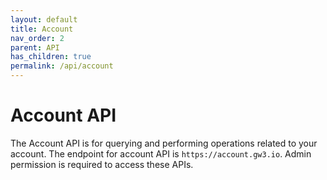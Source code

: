 ```yaml
---
layout: default
title: Account
nav_order: 2
parent: API
has_children: true
permalink: /api/account
---
```


# Account API

The Account API is for querying and performing operations related to your account.
The endpoint for account API is `https://account.gw3.io`.
Admin permission is required to access these APIs.
